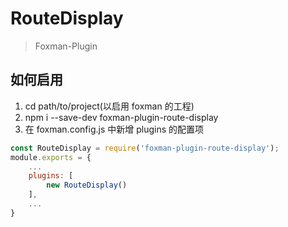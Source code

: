 # RouteDisplay
> Foxman-Plugin

## 如何启用
1. cd path/to/project(以启用 foxman 的工程)
2. npm i --save-dev foxman-plugin-route-display
3. 在 foxman.config.js 中新增 plugins 的配置项
```javascript
const RouteDisplay = require('foxman-plugin-route-display');
module.exports = {
    ...
    plugins: [
        new RouteDisplay()
    ],
    ...
}
```
